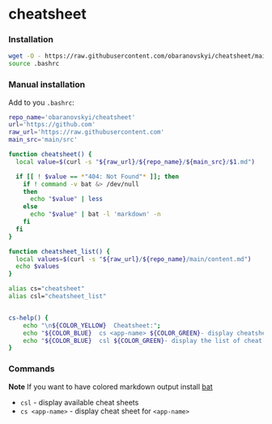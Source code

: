# cheatsheet

### Installation


```bash
wget -O - https://raw.githubusercontent.com/obaranovskyi/cheatsheet/main/cheatsheet.sh >> ~/.bashrc && \
source .bashrc
```

### Manual installation

Add to you `.bashrc`:

```bash
repo_name='obaranovskyi/cheatsheet'
url='https://github.com'
raw_url='https://raw.githubusercontent.com'
main_src='main/src'

function cheatsheet() {
  local value=$(curl -s "${raw_url}/${repo_name}/${main_src}/$1.md")

  if [[ ! $value == *"404: Not Found"* ]]; then
    if ! command -v bat &> /dev/null
    then
      echo "$value" | less
    else
      echo "$value" | bat -l 'markdown' -n
    fi
  fi
}

function cheatsheet_list() {
  local values=$(curl -s "${raw_url}/${repo_name}/main/content.md")
  echo $values
}

alias cs="cheatsheet"
alias csl="cheatsheet_list"


cs-help() {
    echo "\n${COLOR_YELLOW}  Cheatsheet:";
    echo "${COLOR_BLUE}  cs <app-name> ${COLOR_GREEN}- display cheatsheet for <app-name>"
    echo "${COLOR_BLUE}  csl ${COLOR_GREEN}- display the list of cheat sheets that can be searched for"
}
```

### Commands

**Note** If you want to have colored markdown output install [bat](https://github.com/sharkdp/bat)

- `csl` - display available cheat sheets
- `cs <app-name>` - display cheat sheet for `<app-name>`

